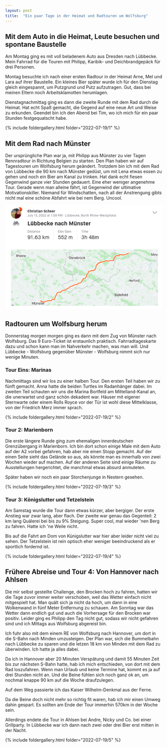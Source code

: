 ```yaml
---
layout: post
title:  "Ein paar Tage in der Heimat und Radtouren um Wolfsburg"
---
```


## Mit dem Auto in die Heimat, Leute besuchen und spontane Baustelle
Am Montag ging es mit voll beladenem Auto aus Dresden nach Lübbecke.
Mein Fahrrad für die Touren mit Philipp, Karibik- und Deichbrandgepäck für drei Personen.

Montag besuchte ich nach einer ersten Radtour in der Heimat Arne, Mel und Lara auf ihrer Baustelle.
Ein kleines Bier später wurde ich für den Dienstag gleich eingespannt, um Putzgrund und Putz aufzutragen.
Gut, dass bei meinen Eltern noch Arbeitsklamotten herumlagen.

Dienstagnachmittag ging es dann die zweite Runde mit dem Rad durch die Heimat. Hat echt Spaß gemacht, die Gegend auf eine neue Art und Weise zu erkunden.
Geendet bin ich den Abend bei Tim, wo ich mich für ein paar Stunden festgequatscht habe.

{% include foldergallery.html folder="2022-07-19/1" %}

## Mit dem Rad nach Münster
Der ursprüngliche Plan war ja, mit Philipp aus Münster zu vier Tagen Rennradtour in Richtung Belgien zu starten.
Den Plan haben wir auf Tagestouren um Wolfsburg herum geändert.
Trotzdem bin ich mit dem Rad von Lübbecke die 90 km nach Münster gedüst, um mit Lena etwas essen zu gehen und noch ein Bier am Kanal zu trinken.
Hat dank echt fiesen Gegenwind ganze vier Stunden gedauert.
Eine eher weniger angenehme Tour.
Gerade wenn man alleine fährt, ist Gegenwind der ultimative Motivationskiller.
Niemand für Windschatten, nach all der Anstrengung gibts nicht mal eine schöne Abfahrt wie bei nem Berg.
Uncool.

![](/assets/LK_Muenster-strava.png)

## Radtouren um Wolfsburg herum
Donnerstag morgen morgen ging es dann mit dem Zug von Münster nach Wolfsburg.
Das 9 Euro-Ticket ist erstaunlich praktisch. Fahrradtageskarte dazu und schon kann man im Nahverkehr machen, was man will.
Und Lübbecke - Wolfsburg gegenüber Münster - Wolfsburg nimmt sich nur wenige Minuten.

### Tour Eins: Marinas
Nachmittags sind wir los zu einer halben Tour. Den ersten Teil haben wir zu fünft gemacht. Anna hatte die beiden Turtles im Radanhänger dabei.
Im zweiten Teil schauten wir uns die Marina Bortfeld am Mittelland-Kanal an, die unerwartet und ganz schön dekadent war.
Häuser mit eigener Sternwarte oder einem Rolls Royce vor der Tür ist wohl diese Mittelklasse, von der Friedrich Merz immer sprach.

{% include foldergallery.html folder="2022-07-19/2" %}

### Tour 2: Marienborn
Die erste längere Runde ging zum ehemaligen innerdeutschen Grenzübergang in Marienborn.
Ich bin dort schon einige Male mit dem Auto auf der A2 vorbei gefahren, hab aber nie einen Stopp gemacht.
Auf der einen Seite sieht das Gelände so aus, als könnte man es innerhalb von zwei Wochen wieder auf machen.
Auf der anderen Seite sind einige Räume zu Ausstellungen hergerichtet, die manchmal etwas absurd anmuteten.

Später haben wir noch ein paar Storchenjunge in Nestern gesehen.

{% include foldergallery.html folder="2022-07-19/3" %}

### Tour 3: Königslutter und Tetzelstein
Am Samstag wurde die Tour dann etwas kürzer, aber bergiger. Der erste Anstieg war zwar lang, aber flach.
Der zweite war genau das Gegenteil: 2 km lang Quälerei bei bis zu 9% Steigung.
Super cool, mal wieder 'nen Berg zu fahren. Hatte ich 'ne Weile nicht. 

Bis auf die Fahrt am Dom von Künigslutter war hier aber leider nicht viel zu sehen. 
Der Tetzelstein ist rein optisch eher weniger beeindruckend als er sportlich fordernd ist. 

{% include foldergallery.html folder="2022-07-19/4" %}
 
## Frühere Abreise und Tour 4: Von Hannover nach Ahlsen
Die mir selbst gestellte Challenge, den Brocken hoch zu fahren, hatten wir die Tage zuvor immer weiter verschoben, weil das Wetter einfach nicht mitgespielt hat.
Man quält sich ja nicht da hoch, um dann in eine Wolkenwand in fünf Meter Entfernung zu schauen.
Am Sonntag war das Wetter dann endlich gut und auch die Vorhersage für den Brocken war positiv.
Leider ging es Philipp den Tag nicht gut, sodass wir nicht gefahren sind und ich Mittags aus Wolfsburg abgereist bin.

Ich fuhr also mit dem einem RE von Wolfsburg nach Hannover, um dort in die S-Bahn nach Minden umzusteigen.
Der Plan war, sich die Bummelbahn nach Lübbecke zu sparen und die letzen 18 km von Minden mit dem Rad zu überwinden.
Ich hatte ja alles dabei.

Da ich in Hannover aber 20 Minuten Verspätung und damit 55 Minuten Zeit bis zur nächsten S-Bahn hatte, hab ich mich entschieden, von dort mit dem Rad loszufahren.
Wenn man Urlaub und keine Termine hat, kommt es ja auf drei Stunden nicht an.
Und die Beine fühlen sich noch ganz ok an, um nochmal knappe 90 km auf die Woche draufzulegen.

Auf dem Weg passierte ich das Kaiser Wilhelm-Denkmal aus der Ferne.

Da die Beine doch nicht mehr so richtig fit waren, hab ich mir einen Umweg dahin gespart. Es sollten am Ende der Tour immerhin 570km in der Woche sein.

Allerdings endete die Tour in Ahlsen bei Andre, Nicky und Co. bei einer Grillparty.
In Lübbecke war ich dann nach zwei oder drei Bier erst mitten in der Nacht. 

{% include foldergallery.html folder="2022-07-19/5" %}
